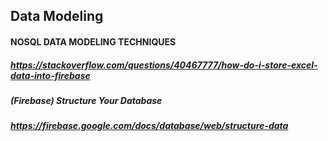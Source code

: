 ## Data Modeling 

####  NOSQL DATA MODELING TECHNIQUES
##### https://stackoverflow.com/questions/40467777/how-do-i-store-excel-data-into-firebase

##### (Firebase) Structure Your Database
##### https://firebase.google.com/docs/database/web/structure-data
